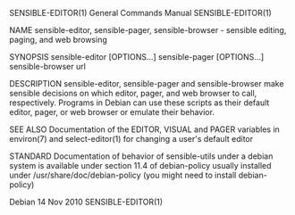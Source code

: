 SENSIBLE-EDITOR(1)                                                               General Commands Manual                                                               SENSIBLE-EDITOR(1)

NAME
       sensible-editor, sensible-pager, sensible-browser - sensible editing, paging, and web browsing

SYNOPSIS
       sensible-editor [OPTIONS...]
       sensible-pager [OPTIONS...]
       sensible-browser url

DESCRIPTION
       sensible-editor,  sensible-pager  and  sensible-browser  make  sensible decisions on which editor, pager, and web browser to call, respectively.  Programs in Debian can use these
       scripts as their default editor, pager, or web browser or emulate their behavior.

SEE ALSO
       Documentation of the EDITOR, VISUAL and PAGER variables in environ(7) and select-editor(1) for changing a user's default editor

STANDARD
       Documentation of behavior of sensible-utils under a debian system is available under section 11.4 of debian-policy usually installed under /usr/share/doc/debian-policy (you might
       need to install debian-policy)

Debian                                                                                 14 Nov 2010                                                                     SENSIBLE-EDITOR(1)
